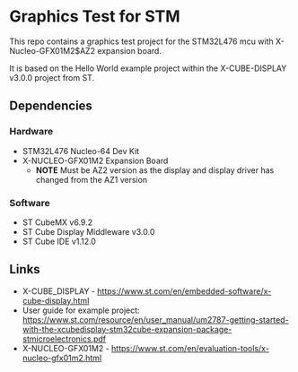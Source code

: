 # Graphics Test for STM
This repo contains a graphics test project for the STM32L476 mcu with X-Nucleo-GFX01M2$AZ2 expansion board.

It is based on the Hello World example project within the X-CUBE-DISPLAY v3.0.0 project from ST.

## Dependencies
### Hardware
* STM32L476 Nucleo-64 Dev Kit
* X-NUCLEO-GFX01M2 Expansion Board
	* **NOTE** Must be AZ2 version as the display and display driver has changed from the AZ1 version

### Software
* ST CubeMX v6.9.2
* ST Cube Display Middleware v3.0.0
* ST Cube IDE v1.12.0


## Links
* X-CUBE_DISPLAY - https://www.st.com/en/embedded-software/x-cube-display.html
* User guide for example project: https://www.st.com/resource/en/user_manual/um2787-getting-started-with-the-xcubedisplay-stm32cube-expansion-package-stmicroelectronics.pdf
* X-NUCLEO-GFX01M2 - https://www.st.com/en/evaluation-tools/x-nucleo-gfx01m2.html